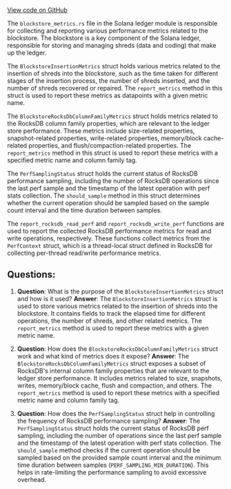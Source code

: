[View code on GitHub](https://github.com/solana-labs/solana/blob/master/ledger/src/blockstore_metrics.rs)

The `blockstore_metrics.rs` file in the Solana ledger module is responsible for collecting and reporting various performance metrics related to the blockstore. The blockstore is a key component of the Solana ledger, responsible for storing and managing shreds (data and coding) that make up the ledger.

The `BlockstoreInsertionMetrics` struct holds various metrics related to the insertion of shreds into the blockstore, such as the time taken for different stages of the insertion process, the number of shreds inserted, and the number of shreds recovered or repaired. The `report_metrics` method in this struct is used to report these metrics as datapoints with a given metric name.

The `BlockstoreRocksDbColumnFamilyMetrics` struct holds metrics related to the RocksDB column family properties, which are relevant to the ledger store performance. These metrics include size-related properties, snapshot-related properties, write-related properties, memory/block cache-related properties, and flush/compaction-related properties. The `report_metrics` method in this struct is used to report these metrics with a specified metric name and column family tag.

The `PerfSamplingStatus` struct holds the current status of RocksDB performance sampling, including the number of RocksDB operations since the last perf sample and the timestamp of the latest operation with perf stats collection. The `should_sample` method in this struct determines whether the current operation should be sampled based on the sample count interval and the time duration between samples.

The `report_rocksdb_read_perf` and `report_rocksdb_write_perf` functions are used to report the collected RocksDB performance metrics for read and write operations, respectively. These functions collect metrics from the `PerfContext` struct, which is a thread-local struct defined in RocksDB for collecting per-thread read/write performance metrics.
## Questions: 
 1. **Question**: What is the purpose of the `BlockstoreInsertionMetrics` struct and how is it used?
   **Answer**: The `BlockstoreInsertionMetrics` struct is used to store various metrics related to the insertion of shreds into the blockstore. It contains fields to track the elapsed time for different operations, the number of shreds, and other related metrics. The `report_metrics` method is used to report these metrics with a given metric name.

2. **Question**: How does the `BlockstoreRocksDbColumnFamilyMetrics` struct work and what kind of metrics does it expose?
   **Answer**: The `BlockstoreRocksDbColumnFamilyMetrics` struct exposes a subset of RocksDB's internal column family properties that are relevant to the ledger store performance. It includes metrics related to size, snapshots, writes, memory/block cache, flush and compaction, and others. The `report_metrics` method is used to report these metrics with a specified metric name and column family tag.

3. **Question**: How does the `PerfSamplingStatus` struct help in controlling the frequency of RocksDB performance sampling?
   **Answer**: The `PerfSamplingStatus` struct holds the current status of RocksDB perf sampling, including the number of operations since the last perf sample and the timestamp of the latest operation with perf stats collection. The `should_sample` method checks if the current operation should be sampled based on the provided sample count interval and the minimum time duration between samples (`PERF_SAMPLING_MIN_DURATION`). This helps in rate-limiting the performance sampling to avoid excessive overhead.